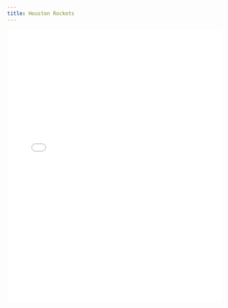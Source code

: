 ```yaml
---
title: Houston Rockets
---
```


<iframe id="igraph" scrolling="no" style="border:none;" seamless="seamless" src="/plots/NBA/HOU.html" height="640" width="100%"></iframe>